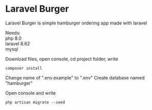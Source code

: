 <h1>Laravel Burger</h1>

Laravel Burger is simple hamburger ordering app made with laravel <br>

Needs:<br>
php 8.0<br>
laravel 8.62<br>
mysql<br>

Download files, open console, cd project folder, write


```
composer install
```

Change name of ".env.example" to ".env"
Create database named "hamburger"

Open console and write

```
php artisan migrate --seed
```

